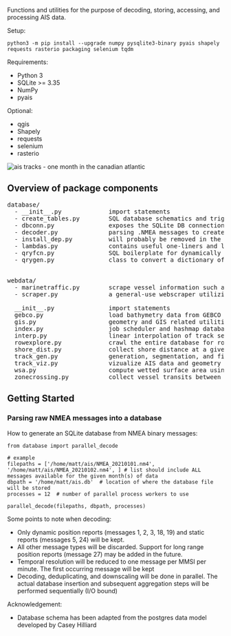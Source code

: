 Functions and utilities for the purpose of decoding, storing, accessing, and processing AIS data. 

Setup:
  ```
  python3 -m pip install --upgrade numpy pysqlite3-binary pyais shapely requests rasterio packaging selenium tqdm
  ```

Requirements:
  * Python 3
  * SQLite >= 3.35
  * NumPy
  * pyais

Optional:
  * qgis
  * Shapely
  * requests
  * selenium
  * rasterio



![ais tracks - one month in the canadian atlantic](https://gitlab.meridian.cs.dal.ca/matt_s/ais_public/-/raw/master/output/scriptoutput.png)



## Overview of package components

<pre>
database/
  - __init__.py             import statements  
  - create_tables.py        SQL database schematics and triggers. used in decoder.py
  - dbconn.py               exposes the SQLite DB connection. some postgres code is also included for legacy purposes
  - decoder.py              parsing .NMEA messages to create an SQL database. See function parallel_decode()
  - install_dep.py          will probably be removed in the future. contains code for compiling python from source
  - lambdas.py              contains useful one-liners and lambda functions. notably includes DB query callback functions
  - qryfcn.py               SQL boilerplate for dynamically creating database queries. used when calling qrygen.py
  - qrygen.py               class to convert a dictionary of input parameters into SQL code, and generate queries  
  
  
webdata/
  - marinetraffic.py        scrape vessel information such as deadweight tonnage from marinetraffic.com
  - scraper.py              a general-use webscraper utilizing selenium, firefox, and mozilla geckodriver  
  
  __init__.py               import statements
  gebco.py                  load bathymetry data from GEBCO raster files
  gis.py                    geometry and GIS related utilities
  index.py                  job scheduler and hashmap database utility, used to parallelize functions and store arbitrary binary
  interp.py                 linear interpolation of track segments on temporal axis
  rowexplore.py             crawl the entire database for rows matching certain conditions
  shore_dist.py             collect shore distance at a given coordinates using GFW distance raster
  track_gen.py              generation, segmentation, and filtering of vessel trajectories
  track_viz.py              vizualize AIS data and geometry features using QGIS. should be considered experimental
  wsa.py                    compute wetted surface area using denny-mumford regression on vessel deadweight tonnage
  zonecrossing.py           collect vessel transits between regions of interest
</pre> 


## Getting Started

###  Parsing raw NMEA messages into a database

How to generate an SQLite database from NMEA binary messages:  

```
from database import parallel_decode

# example
filepaths = ['/home/matt/ais/NMEA_20210101.nm4', '/home/matt/ais/NMEA_20210102.nm4', ] # list should include ALL messages available for the given month(s) of data
dbpath = '/home/matt/ais.db'  # location of where the database file will be stored
processes = 12  # number of parallel process workers to use

parallel_decode(filepaths, dbpath, processes)

```

Some points to note when decoding: 
  - Only dynamic position reports (messages 1, 2, 3, 18, 19) and static reports (messages 5, 24) will be kept.
  - All other message types will be discarded. Support for long range position reports (message 27) may be added in the future.
  - Temporal resolution will be reduced to one message per MMSI per minute. The first occurring message will be kept
  - Decoding, deduplicating, and downscaling will be done in parallel. The actual database insertion and subsequent aggregation steps will be performed sequentially (I/O bound)


Acknowledgement:
  - Database schema has been adapted from the postgres data model developed by Casey Hilliard

